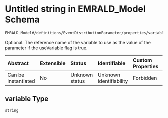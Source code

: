 # Untitled string in EMRALD\_Model Schema

```txt
EMRALD_Model#/definitions/EventDistributionParameter/properties/variable
```

Optional. The reference name of the variable to use as the value of the parameter if the useVariable flag is true.

| Abstract            | Extensible | Status         | Identifiable            | Custom Properties | Additional Properties | Access Restrictions | Defined In                                                                                    |
| :------------------ | :--------- | :------------- | :---------------------- | :---------------- | :-------------------- | :------------------ | :-------------------------------------------------------------------------------------------- |
| Can be instantiated | No         | Unknown status | Unknown identifiability | Forbidden         | Allowed               | none                | [EMRALD\_JsonSchemaV3\_0.json\*](../../out/EMRALD_JsonSchemaV3_0.json "open original schema") |

## variable Type

`string`
